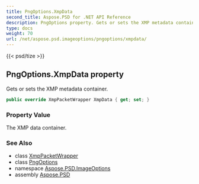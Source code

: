 ```yaml
---
title: PngOptions.XmpData
second_title: Aspose.PSD for .NET API Reference
description: PngOptions property. Gets or sets the XMP metadata container
type: docs
weight: 70
url: /net/aspose.psd.imageoptions/pngoptions/xmpdata/
---
```

{{< psd/tize >}}
## PngOptions.XmpData property

Gets or sets the XMP metadata container.

```csharp
public override XmpPacketWrapper XmpData { get; set; }
```

### Property Value

The XMP data container.

### See Also

* class [XmpPacketWrapper](../../../aspose.psd.xmp/xmppacketwrapper/)
* class [PngOptions](../)
* namespace [Aspose.PSD.ImageOptions](../../pngoptions/)
* assembly [Aspose.PSD](../../../)



